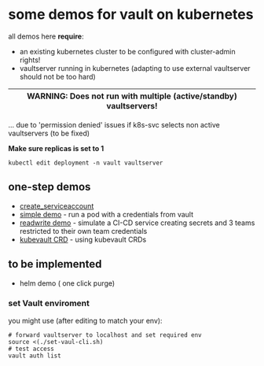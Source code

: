 # some demos for vault on kubernetes

all demos here **require**:

* an existing kubernetes cluster to be configured with cluster-admin rights!
* vaultserver running in kubernetes (adapting to use external vaultserver should not be too hard)

| WARNING: Does not run with multiple (active/standby) vaultservers! |
| --- |

... due to 'permission denied' issues if k8s-svc selects non active vaultservers (to be fixed)

**Make sure replicas is set to 1** 

```
kubectl edit deployment -n vault vaultserver
```

## one-step demos
* [create_serviceaccount](./demo/nox-simple/README_sa.md)
* [simple demo](./demo/nox-simple/README_simple.md) - run a pod with a credentials from vault
* [readwrite demo](./demo/nox-simple/README_rw.md) - simulate a CI-CD service creating secrets and 3 teams restricted to their own team credentials
* [kubevault CRD](./demo/nox-simple/README_kubvault.md) - using kubevault CRDs

## to be implemented
* helm demo ( one click purge)


### set Vault enviroment
you might use (after editing to match your env):

```
# forward vaultserver to localhost and set required env
source <(./set-vaul-cli.sh)
# test access
vault auth list
```


